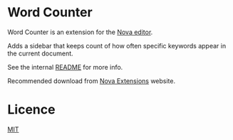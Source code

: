# Word Counter

Word Counter is an extension for the [Nova editor](https://nova.app).

Adds a sidebar that keeps count of how often specific keywords appear in the current document.

See the internal [README](/Word%20Counter.novaextension/README.md) for more info.

Recommended download from [Nova Extensions](https://extensions.panic.com/extensions/com.gingerbeardman/com.gingerbeardman.wordcounter/) website.

# Licence

[MIT](/LICENSE)
